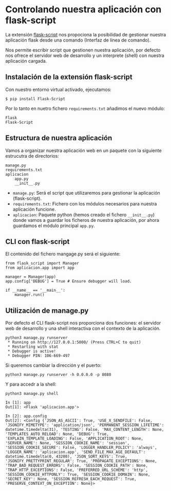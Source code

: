 # Controlando nuestra aplicación con flask-script

La extensión [flask-script](https://flask-script.readthedocs.io/en/latest/) nos propociona la posibilidad de gestionar nuestra aplicación flask desde una comando (Interfaz de línea de comando).

Nos permite escribir script que gestionen nuestra aplicación, por defecto nos ofrece el servidor web de desarrollo y un interprete (shell) con nuestra aplicación cargada.

## Instalación de la extensión flask-script

Con nuestro entorno virtual activado, ejecutamos:

	$ pip install Flask-Script

Por lo tanto en nuetro fichero `requirements.txt` añadimos el nuevo módulo:

	Flask
	Flask-Script

## Estructura de nuestra aplicación

Vamos a organizar nuestra aplicación web en un paquete con la siguiente estrucutra de directorios:

	manage.py
	requirements.txt
	aplicacion
		app.py
		__init__.py

* `manage.py`: Será el script que utilizaremos para gestionar la aplicación (flask-script).
* `requirements.txt`: Fichero con los módulos necesarios para nuestra aplicación funcione.
* `aplicacion`: Paquete python (hemos creado el fichero `__init__.py`) donde vamos a guardar los ficheros de nuestra aplicación, por ahora guardamos el módulo principal `app.py`.

## CLI con flask-script

El contenido del fichero mangage.py será el siguiente:

	from flask_script import Manager
	from aplicacion.app import app
	
	manager = Manager(app)
	app.config['DEBUG'] = True # Ensure debugger will load.
	
	if __name__ == '__main__':
		manager.run()

## Utilización de manage.py

Por defecto el CLI flask-script nos proporciona dos funciones: el servidor web de desarrollo y una shell interactiva con el contexto de la aplicación.

	python3 manage.py runserver
	 * Running on http://127.0.0.1:5000/ (Press CTRL+C to quit)
	 * Restarting with stat
	 * Debugger is active!
	 * Debugger PIN: 106-669-497

Si queremos cambiar la dirección y el puerto:

	python3 manage.py runserver -h 0.0.0.0 -p 8080

Y para accedr a la shell:

	python3 manage.py shell 

	In [1]: app
	Out[1]: <Flask 'aplicacion.app'>	

	In [2]: app.config
	Out[2]: <Config {'JSON_AS_ASCII': True, 'USE_X_SENDFILE': False, 'JSONIFY_MIMETYPE': 'application/json', 'PERMANENT_SESSION_LIFETIME': datetime.timedelta(31), 'TESTING': False, 'MAX_CONTENT_LENGTH': None, 'TEMPLATES_AUTO_RELOAD': None, 'DEBUG': True, 'EXPLAIN_TEMPLATE_LOADING': False, 'APPLICATION_ROOT': None, 'SERVER_NAME': None, 'SESSION_COOKIE_NAME': 'session', 'SESSION_COOKIE_SECURE': False, 'LOGGER_HANDLER_POLICY': 'always', 'LOGGER_NAME': 'aplicacion.app', 'SEND_FILE_MAX_AGE_DEFAULT': datetime.timedelta(0, 43200), 'JSON_SORT_KEYS': True, 'JSONIFY_PRETTYPRINT_REGULAR': True, 'PROPAGATE_EXCEPTIONS': None, 'TRAP_BAD_REQUEST_ERRORS': False, 'SESSION_COOKIE_PATH': None, 'TRAP_HTTP_EXCEPTIONS': False, 'PREFERRED_URL_SCHEME': 'http', 'SESSION_COOKIE_HTTPONLY': True, 'SESSION_COOKIE_DOMAIN': None, 'SECRET_KEY': None, 'SESSION_REFRESH_EACH_REQUEST': True, 'PRESERVE_CONTEXT_ON_EXCEPTION': None}>

